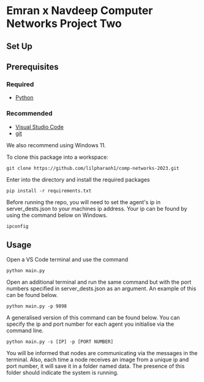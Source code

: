 # Emran x Navdeep Computer Networks Project Two

## Set Up

## Prerequisites

### Required

* [Python](https://realpython.com/installing-python/)

### Recommended

* [Visual Studio Code](https://www.toolsqa.com/blogs/install-visual-studio-code/)
* [git](https://www.atlassian.com/git/tutorials/install-git)

We also recommend using Windows 11.

To clone this package into a workspace:

```
git clone https://github.com/lilpharaoh1/comp-networks-2023.git
```

Enter into the directory and install the required packages

```
pip install -r requirements.txt
```

Before running the repo, you will need to set the agent's ip in server_dests.json to your machines ip address. Your ip can be found by using the command below on Windows.

```
ipconfig
```

## Usage

Open a VS Code terminal and use the command 
```
python main.py
```

Open an additional terminal and run the same command but with the port numbers specified in server_dests.json as an argument. An example of this can be found below.

```
python main.py -p 9898
```

A generalised version of this command can be found below. You can specify the ip and port number for each agent you initialise via the command line. 

```
python main.py -s [IP] -p [PORT NUMBER]
```

You will be informed that nodes are communicating via the messages in the terminal. Also, each time a node receives an image from a unique ip and port number, it will save it in a folder named data. The presence of this folder should indicate the system is running. 

